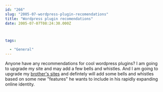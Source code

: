 ```yaml
---
id: "266"
slug: "2005-07-wordpress-plugin-recomendations"
title: "Wordpress plugin recomendations"
date: 2005-07-07T08:24:30.000Z



tags:

  - "General"
---
```

<div class="sqs-html-content">
  <p>Anyone have any recommendations for cool wordpress plugins?  I am going to upgrade my site and may add a few bells and whistles.  And I am going to upgrade my <a href="http://tom.mcallister.ws/">brother's sites</a> and defintely will add some bells and whistles based on some new "features" he wants to include in his rapidly expanding online identity.</p>
</div>
